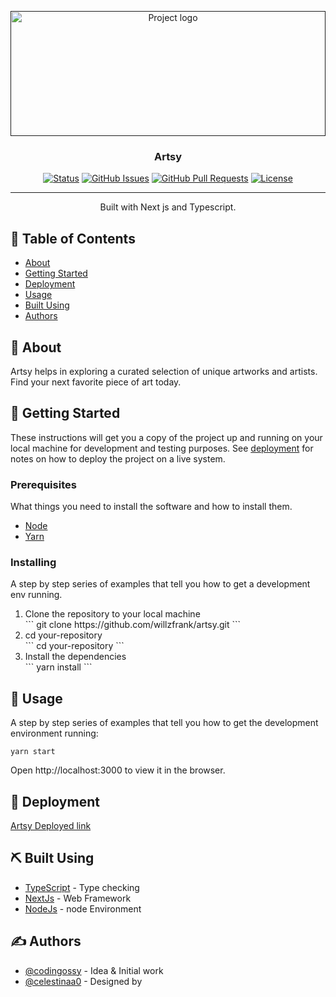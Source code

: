 <p align="center">
  <a href="" rel="noopener">
 <img width=100% height=200px src="./public/ezgif.com-gif-maker.gif" alt="Project logo"></a>
</p>

<h3 align="center">Artsy</h3>

<div align="center">

[![Status](https://img.shields.io/badge/status-active-success.svg)]()
[![GitHub Issues](https://img.shields.io/github/issues/kylelobo/The-Documentation-Compendium.svg)](https://github.com/kylelobo/The-Documentation-Compendium/issues)
[![GitHub Pull Requests](https://img.shields.io/github/issues-pr/kylelobo/The-Documentation-Compendium.svg)](https://github.com/kylelobo/The-Documentation-Compendium/pulls)
[![License](https://img.shields.io/badge/license-MIT-blue.svg)](/LICENSE)

</div>

---

<p align="center"> Built with Next js and Typescript.
    <br> 
</p>

## 📝 Table of Contents

- [About](#about)
- [Getting Started](#getting_started)
- [Deployment](#deployment)
- [Usage](#usage)
- [Built Using](#built_using)
- [Authors](#authors)

## 🧐 About <a name = "about"></a>

Artsy helps in exploring a curated selection of unique artworks and artists. Find your next favorite piece of art today.

## 🏁 Getting Started <a name = "getting_started"></a>

These instructions will get you a copy of the project up and running on your local machine for development and testing purposes. See [deployment](#deployment) for notes on how to deploy the project on a live system.

### Prerequisites

What things you need to install the software and how to install them.

<ul>
  <li> <a href="https://nodejs.org/en/download/">Node</a></li>
  <li> <a href="https://yarnpkg.com/getting-started/install">Yarn</a></li>
</ul>

### Installing

A step by step series of examples that tell you how to get a development env running.

<ol>
<li>Clone the repository to your local machine
<br>
```
git clone https://github.com/willzfrank/artsy.git
```
</li>
<li>cd your-repository
<br>
```
cd your-repository
```
</li>
<li>Install the dependencies
<br>
```
yarn install
```
</li>
</ol>

## 🎈 Usage <a name="usage"></a>

A step by step series of examples that tell you how to get the development environment running:

```
yarn start
```

Open http://localhost:3000 to view it in the browser.

## 🚀 Deployment <a name = "deployment"></a>

<a href="https://artsy-swart.vercel.app">Artsy Deployed link </a>

## ⛏️ Built Using <a name = "built_using"></a>

- [TypeScript](https://www.typescriptlang.org/) - Type checking
- [NextJs](https://nextjs.org/) - Web Framework
- [NodeJs](https://nodejs.org/en/) - node Environment

## ✍️ Authors <a name = "authors"></a>

- [@codingossy](https://github.com/codingossy) - Idea & Initial work
- [@celestinaa0](https://behance.net/bammiewh0) - Designed by
